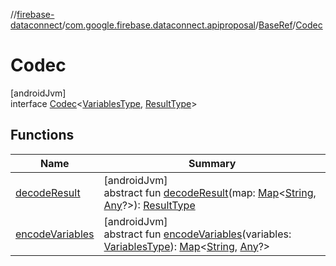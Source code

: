 //[firebase-dataconnect](../../../../index.md)/[com.google.firebase.dataconnect.apiproposal](../../index.md)/[BaseRef](../index.md)/[Codec](index.md)

# Codec

[androidJvm]\
interface [Codec](index.md)&lt;[VariablesType](index.md), [ResultType](index.md)&gt;

## Functions

| Name | Summary |
|---|---|
| [decodeResult](decode-result.md) | [androidJvm]<br>abstract fun [decodeResult](decode-result.md)(map: [Map](https://kotlinlang.org/api/latest/jvm/stdlib/kotlin.collections/-map/index.html)&lt;[String](https://kotlinlang.org/api/latest/jvm/stdlib/kotlin/-string/index.html), [Any](https://kotlinlang.org/api/latest/jvm/stdlib/kotlin/-any/index.html)?&gt;): [ResultType](index.md) |
| [encodeVariables](encode-variables.md) | [androidJvm]<br>abstract fun [encodeVariables](encode-variables.md)(variables: [VariablesType](index.md)): [Map](https://kotlinlang.org/api/latest/jvm/stdlib/kotlin.collections/-map/index.html)&lt;[String](https://kotlinlang.org/api/latest/jvm/stdlib/kotlin/-string/index.html), [Any](https://kotlinlang.org/api/latest/jvm/stdlib/kotlin/-any/index.html)?&gt; |
